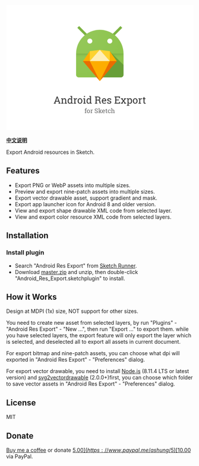 ![](android_res_export.png)

**[中文说明](https://github.com/Ashung/Android_Res_Export/blob/master/README_zh.md)**

Export Android resources in Sketch.

## Features

- Export PNG or WebP assets into multiple sizes.
- Preview and export nine-patch assets into multiple sizes.
- Export vector drawable asset, support gradient and mask.
- Export app launcher icon for Android 8 and older version.
- View and export shape drawable XML code from selected layer.
- View and export color resource XML code from selected layers.

## Installation

### Install plugin

- Search "Android Res Export" from [Sketch Runner](http://sketchrunner.com/).
- Download [master.zip](https://github.com/Ashung/Android_Res_Export/archive/master.zip) and unzip, then double-click "Android_Res_Export.sketchplugin" to install.

## How it Works

Design at MDPI (1x) size, NOT support for other sizes.

You need to create new asset from selected layers, by run "Plugins" - "Android Res Export" - "New ...", then run "Export ..." to export them. while you have selected layers, the export feature will only export the layer which is selected, and deselected all to export all assets in current document.

For export bitmap and nine-patch assets, you can choose what dpi will exported in "Android Res Export" - "Preferences" dialog.

For export vector drawable, you need to install [Node.js](https://nodejs.org/en/) (8.11.4 LTS or latest version) and [svg2vectordrawable](https://github.com/Ashung/svg2vectordrawable) (2.0.0+)first, you can choose which folder to save vector assets in "Android Res Export" - "Preferences" dialog.

## License

MIT

## Donate

[Buy me a coffee](https://www.buymeacoffee.com/ashung) or donate [$5.00](https://www.paypal.me/ashung/5) [$10.00](https://www.paypal.me/ashung/10) via PayPal.
